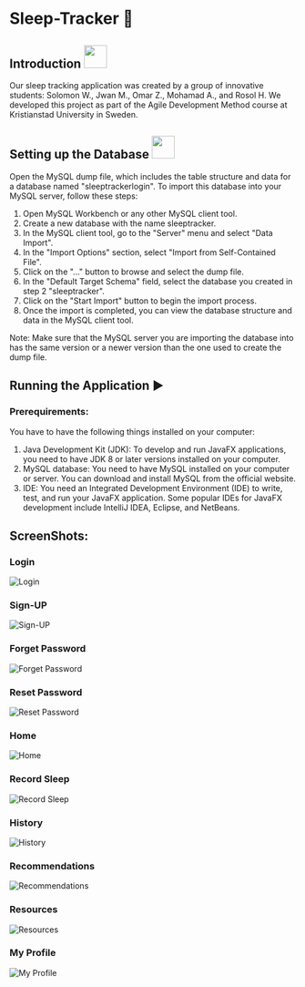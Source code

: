 

# Sleep-Tracker 🛌


## Introduction <img src="https://github.com/Alloush95/test/assets/125370944/adeebf6c-9099-4b74-a346-a482f0b1061c" width="40" />

Our sleep tracking application was created by a group of innovative students: Solomon W., Jwan M., Omar Z., Mohamad A., and Rosol H. We developed this project as part of the Agile Development Method course at Kristianstad University in Sweden.



## Setting up the Database <img src="https://github.com/JwanMardini/Sleep-Tracker/assets/125370944/680abd4c-c840-4bf8-a4df-149db89181da" width="40" />


Open the MySQL dump file, which includes the table structure and data for a database named "sleeptrackerlogin". To import this database into your MySQL server, follow these steps:

1. Open MySQL Workbench or any other MySQL client tool.
2. Create a new database with the name sleeptracker.
3. In the MySQL client tool, go to the "Server" menu and select "Data Import".
4. In the "Import Options" section, select "Import from Self-Contained File".
5. Click on the "..." button to browse and select the dump file.
6. In the "Default Target Schema" field, select the database you created in step 2 "sleeptracker".
7. Click on the "Start Import" button to begin the import process.
8. Once the import is completed, you can view the database structure and data in the MySQL client tool.

Note: Make sure that the MySQL server you are importing the database into has the same version or a newer version than the one used to create the dump file.


## Running the Application ▶️
### Prerequirements:
You have to have the following things installed on your computer:
1. Java Development Kit (JDK): To develop and run JavaFX applications, you need to have JDK 8 or later versions installed on your computer.
3. MySQL database: You need to have MySQL installed on your computer or server. You can download and install MySQL from the official website.
4. IDE: You need an Integrated Development Environment (IDE) to write, test, and run your JavaFX application. Some popular IDEs for JavaFX development include IntelliJ IDEA, Eclipse, and NetBeans.


## ScreenShots:

### Login
![Login](https://github.com/OmarZarifa/Sleep-Tracker/blob/main/ScreenShots/Login.png?raw=true)

### Sign-UP
![Sign-UP](https://github.com/OmarZarifa/Sleep-Tracker/blob/main/ScreenShots/Sign-up.png?raw=true)

### Forget Password
![Forget Password](https://github.com/OmarZarifa/Sleep-Tracker/blob/main/ScreenShots/Forget%20Password.png?raw=true)

### Reset Password
![Reset Password](https://github.com/OmarZarifa/Sleep-Tracker/blob/main/ScreenShots/Reset%20Password.png?raw=true)

### Home
![Home](https://github.com/OmarZarifa/Sleep-Tracker/blob/main/ScreenShots/Home.png?raw=true)

### Record Sleep
![Record Sleep](https://github.com/OmarZarifa/Sleep-Tracker/blob/main/ScreenShots/Record%20Sleep.png?raw=true)

### History
![History](https://github.com/OmarZarifa/Sleep-Tracker/blob/main/ScreenShots/History.png?raw=true)

### Recommendations
![Recommendations](https://github.com/OmarZarifa/Sleep-Tracker/blob/main/ScreenShots/Recommendations.png?raw=true)

### Resources
![Resources](https://github.com/OmarZarifa/Sleep-Tracker/blob/main/ScreenShots/Resources.png?raw=true)

### My Profile
![My Profile](https://github.com/OmarZarifa/Sleep-Tracker/blob/main/ScreenShots/My%20Profile.png?raw=true)

